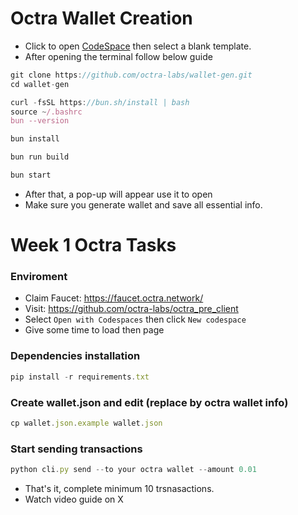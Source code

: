 # Octra Wallet Creation 

- Click to open  [CodeSpace](https://github.com/codespaces) then select a blank template.
- After opening the terminal follow below guide

```javascript
git clone https://github.com/octra-labs/wallet-gen.git
cd wallet-gen
```
```javascript
curl -fsSL https://bun.sh/install | bash
source ~/.bashrc
bun --version
```
```javascript
bun install
```
```javascript
bun run build
```
```javascript
bun start
```

-  After that, a pop-up will appear use it to open
-  Make sure you generate wallet and save all essential info.


# Week 1 Octra Tasks

### Enviroment
- Claim Faucet: https://faucet.octra.network/
- Visit: https://github.com/octra-labs/octra_pre_client
- Select `Open with Codespaces` then click `New codespace`
- Give some time to load then page

### Dependencies installation
```javascript
pip install -r requirements.txt
```

### Create wallet.json and edit (replace by octra wallet info)
```javascript
cp wallet.json.example wallet.json
```

### Start sending transactions
```javascript
python cli.py send --to your octra wallet --amount 0.01
```

- That's it, complete minimum 10 trsnasactions.
- Watch video guide on X
  
